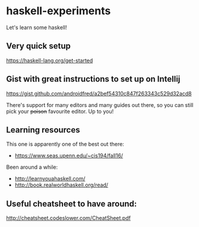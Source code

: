 # haskell-experiments
Let's learn some haskell!

## Very quick setup
https://haskell-lang.org/get-started

## Gist with great instructions to set up on Intellij
https://gist.github.com/androidfred/a2bef54310c847f263343c529d32acd8

There's support for many editors and many guides out there, so you can still pick your ~~poison~~ favourite editor. Up to you!

## Learning resources

This one is apparently one of the best out there:
- https://www.seas.upenn.edu/~cis194/fall16/

Been around a while:
- http://learnyouahaskell.com/
- http://book.realworldhaskell.org/read/

## Useful cheatsheet to have around:
http://cheatsheet.codeslower.com/CheatSheet.pdf
